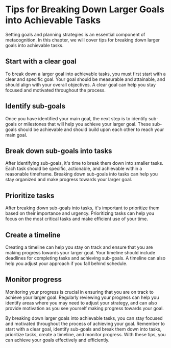 Tips for Breaking Down Larger Goals into Achievable Tasks
===========================================================================================================

Setting goals and planning strategies is an essential component of metacognition. In this chapter, we will cover tips for breaking down larger goals into achievable tasks.

Start with a clear goal
-----------------------

To break down a larger goal into achievable tasks, you must first start with a clear and specific goal. Your goal should be measurable and attainable, and should align with your overall objectives. A clear goal can help you stay focused and motivated throughout the process.

Identify sub-goals
------------------

Once you have identified your main goal, the next step is to identify sub-goals or milestones that will help you achieve your larger goal. These sub-goals should be achievable and should build upon each other to reach your main goal.

Break down sub-goals into tasks
-------------------------------

After identifying sub-goals, it's time to break them down into smaller tasks. Each task should be specific, actionable, and achievable within a reasonable timeframe. Breaking down sub-goals into tasks can help you stay organized and make progress towards your larger goal.

Prioritize tasks
----------------

After breaking down sub-goals into tasks, it's important to prioritize them based on their importance and urgency. Prioritizing tasks can help you focus on the most critical tasks and make efficient use of your time.

Create a timeline
-----------------

Creating a timeline can help you stay on track and ensure that you are making progress towards your larger goal. Your timeline should include deadlines for completing tasks and achieving sub-goals. A timeline can also help you adjust your approach if you fall behind schedule.

Monitor progress
----------------

Monitoring your progress is crucial in ensuring that you are on track to achieve your larger goal. Regularly reviewing your progress can help you identify areas where you may need to adjust your strategy, and can also provide motivation as you see yourself making progress towards your goal.

By breaking down larger goals into achievable tasks, you can stay focused and motivated throughout the process of achieving your goal. Remember to start with a clear goal, identify sub-goals and break them down into tasks, prioritize tasks, create a timeline, and monitor progress. With these tips, you can achieve your goals effectively and efficiently.
